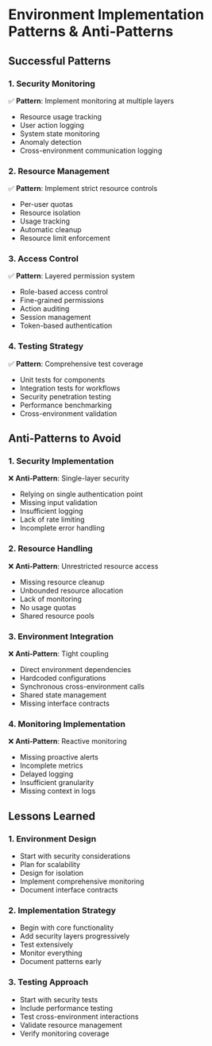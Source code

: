 # Environment Implementation Patterns & Anti-Patterns

## Successful Patterns

### 1. Security Monitoring
✅ **Pattern**: Implement monitoring at multiple layers
- Resource usage tracking
- User action logging
- System state monitoring
- Anomaly detection
- Cross-environment communication logging

### 2. Resource Management
✅ **Pattern**: Implement strict resource controls
- Per-user quotas
- Resource isolation
- Usage tracking
- Automatic cleanup
- Resource limit enforcement

### 3. Access Control
✅ **Pattern**: Layered permission system
- Role-based access control
- Fine-grained permissions
- Action auditing
- Session management
- Token-based authentication

### 4. Testing Strategy
✅ **Pattern**: Comprehensive test coverage
- Unit tests for components
- Integration tests for workflows
- Security penetration testing
- Performance benchmarking
- Cross-environment validation

## Anti-Patterns to Avoid

### 1. Security Implementation
❌ **Anti-Pattern**: Single-layer security
- Relying on single authentication point
- Missing input validation
- Insufficient logging
- Lack of rate limiting
- Incomplete error handling

### 2. Resource Handling
❌ **Anti-Pattern**: Unrestricted resource access
- Missing resource cleanup
- Unbounded resource allocation
- Lack of monitoring
- No usage quotas
- Shared resource pools

### 3. Environment Integration
❌ **Anti-Pattern**: Tight coupling
- Direct environment dependencies
- Hardcoded configurations
- Synchronous cross-environment calls
- Shared state management
- Missing interface contracts

### 4. Monitoring Implementation
❌ **Anti-Pattern**: Reactive monitoring
- Missing proactive alerts
- Incomplete metrics
- Delayed logging
- Insufficient granularity
- Missing context in logs

## Lessons Learned

### 1. Environment Design
- Start with security considerations
- Plan for scalability
- Design for isolation
- Implement comprehensive monitoring
- Document interface contracts

### 2. Implementation Strategy
- Begin with core functionality
- Add security layers progressively
- Test extensively
- Monitor everything
- Document patterns early

### 3. Testing Approach
- Start with security tests
- Include performance testing
- Test cross-environment interactions
- Validate resource management
- Verify monitoring coverage 
